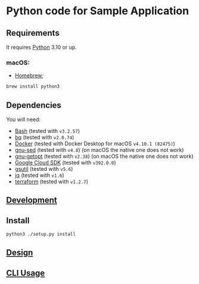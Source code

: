 # Python code for Sample Application

## Requirements

It requires [Python](https://www.python.org/) 3.10 or up.

### macOS:

* [Homebrew](https://brew.sh/);

```bash
brew install python3
```

## Dependencies

You will need:

- [Bash](https://www.gnu.org/software/bash/) (tested with `v3.2.57`)
- [bq](https://cloud.google.com/bigquery/docs/bq-command-line-tool) (tested with `v2.0.74`)
- [Docker](https://www.docker.com/) (tested with Docker Desktop for macOS `v4.10.1 (82475)`)
- [gnu-sed](https://www.gnu.org/software/sed/) (tested with `v4.8`) (on macOS the native one does not work)
- [gnu-getopt](https://www.gnu.org/software/libc/manual/html_node/Getopt.html) (tested with `v2.38`) (on macOS the native one does not work)
- [Google Cloud SDK](https://cloud.google.com/sdk) (tested with `v392.0.0`)
- [gsutil](https://cloud.google.com/storage/docs/gsutil) (tested with `v5.6`)
- [jq](https://stedolan.github.io/jq/) (tested with `v1.6`)
- [terraform](https://www.terraform.io/) (tested with `v1.2.7`)

## [Development](../DEVELOPMENT.md)

## Install

```bash
python3 ./setup.py install
```

## [Design](../DESIGN.md)

## [CLI Usage](./CLI.md)
